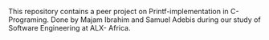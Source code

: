 This repository contains a peer project on Printf-implementation in C-Programing.
Done by Majam Ibrahim and Samuel Adebis during our study of Software Engineering 
at ALX- Africa.
